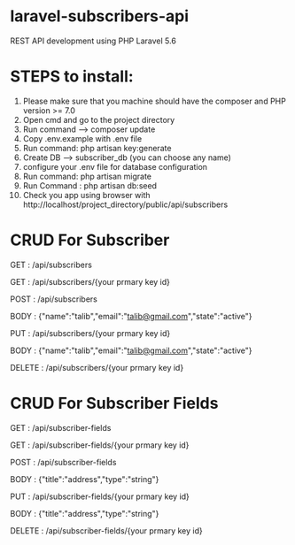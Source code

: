 # laravel-subscribers-api
REST API development using PHP Laravel 5.6

# STEPS to install:

1. Please make sure that you machine should have the composer and PHP version >= 7.0 
2. Open cmd and go to the project directory 
3. Run command --> composer update
4. Copy .env.example with .env file 
5. Run command:  php artisan key:generate
6. Create DB --> subscriber_db (you can choose any name)
7. configure your .env file for database configuration 
8. Run command: php artisan migrate
9. Run Command : php artisan db:seed
10. Check you app using browser with http://localhost/project_directory/public/api/subscribers


# CRUD For Subscriber

GET : /api/subscribers

GET : /api/subscribers/{your prmary key id}

POST : /api/subscribers

BODY : {"name":"talib","email":"talib@gmail.com","state":"active"}

PUT : /api/subscribers/{your prmary key id}

BODY : {"name":"talib","email":"talib@gmail.com","state":"active"}

DELETE : /api/subscribers/{your prmary key id}




# CRUD For Subscriber Fields

GET : /api/subscriber-fields

GET : /api/subscriber-fields/{your prmary key id}

POST : /api/subscriber-fields

BODY : {"title":"address","type":"string"}

PUT : /api/subscriber-fields/{your prmary key id}

BODY : {"title":"address","type":"string"}

DELETE : /api/subscriber-fields/{your prmary key id}

